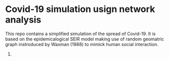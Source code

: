 # Covid-19 simulation usign network analysis

This repo contains a simplified simulation of the spread of Covid-19. It is based on the epidemicalogical SEIR model making use of random geomatric graph instroduced by Waxman (1988) to mimick human social interaction. 

1) 
